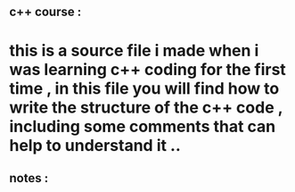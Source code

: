 ## c++ course :
# this is a source file i made when i was learning c++ coding for the first time , in this file you will find how to write the structure of the c++ code , including some comments that can help to understand it ..  


## notes :
